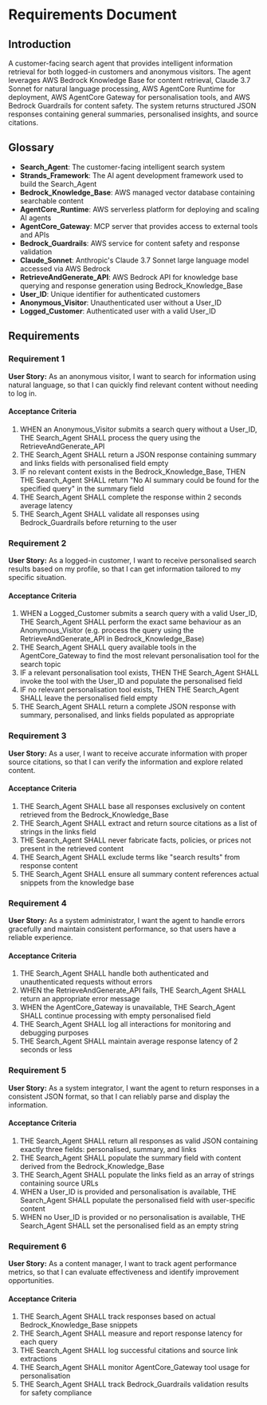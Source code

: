 # Requirements Document

## Introduction

A customer-facing search agent that provides intelligent information retrieval for both logged-in customers and anonymous visitors. The agent leverages AWS Bedrock Knowledge Base for content retrieval, Claude 3.7 Sonnet for natural language processing, AWS AgentCore Runtime for deployment, AWS AgentCore Gateway for personalisation tools, and AWS Bedrock Guardrails for content safety. The system returns structured JSON responses containing general summaries, personalised insights, and source citations.

## Glossary

- **Search_Agent**: The customer-facing intelligent search system
- **Strands_Framework**: The AI agent development framework used to build the Search_Agent
- **Bedrock_Knowledge_Base**: AWS managed vector database containing searchable content
- **AgentCore_Runtime**: AWS serverless platform for deploying and scaling AI agents
- **AgentCore_Gateway**: MCP server that provides access to external tools and APIs
- **Bedrock_Guardrails**: AWS service for content safety and response validation
- **Claude_Sonnet**: Anthropic's Claude 3.7 Sonnet large language model accessed via AWS Bedrock
- **RetrieveAndGenerate_API**: AWS Bedrock API for knowledge base querying and response generation using Bedrock_Knowledge_Base
- **User_ID**: Unique identifier for authenticated customers
- **Anonymous_Visitor**: Unauthenticated user without a User_ID
- **Logged_Customer**: Authenticated user with a valid User_ID

## Requirements

### Requirement 1

**User Story:** As an anonymous visitor, I want to search for information using natural language, so that I can quickly find relevant content without needing to log in.

#### Acceptance Criteria

1. WHEN an Anonymous_Visitor submits a search query without a User_ID, THE Search_Agent SHALL process the query using the RetrieveAndGenerate_API
2. THE Search_Agent SHALL return a JSON response containing summary and links fields with personalised field empty
3. IF no relevant content exists in the Bedrock_Knowledge_Base, THEN THE Search_Agent SHALL return "No AI summary could be found for the specified query" in the summary field
4. THE Search_Agent SHALL complete the response within 2 seconds average latency
5. THE Search_Agent SHALL validate all responses using Bedrock_Guardrails before returning to the user

### Requirement 2

**User Story:** As a logged-in customer, I want to receive personalised search results based on my profile, so that I can get information tailored to my specific situation.

#### Acceptance Criteria

1. WHEN a Logged_Customer submits a search query with a valid User_ID, THE Search_Agent SHALL perform the exact same behaviour as an Anonymous_Visitor (e.g. process the query using the RetrieveAndGenerate_API in Bedrock_Knowledge_Base)
2. THE Search_Agent SHALL query available tools in the AgentCore_Gateway to find the most relevant personalisation tool for the search topic
3. IF a relevant personalisation tool exists, THEN THE Search_Agent SHALL invoke the tool with the User_ID and populate the personalised field
4. IF no relevant personalisation tool exists, THEN THE Search_Agent SHALL leave the personalised field empty
5. THE Search_Agent SHALL return a complete JSON response with summary, personalised, and links fields populated as appropriate

### Requirement 3

**User Story:** As a user, I want to receive accurate information with proper source citations, so that I can verify the information and explore related content.

#### Acceptance Criteria

1. THE Search_Agent SHALL base all responses exclusively on content retrieved from the Bedrock_Knowledge_Base
2. THE Search_Agent SHALL extract and return source citations as a list of strings in the links field
3. THE Search_Agent SHALL never fabricate facts, policies, or prices not present in the retrieved content
4. THE Search_Agent SHALL exclude terms like "search results" from response content
5. THE Search_Agent SHALL ensure all summary content references actual snippets from the knowledge base

### Requirement 4

**User Story:** As a system administrator, I want the agent to handle errors gracefully and maintain consistent performance, so that users have a reliable experience.

#### Acceptance Criteria

1. THE Search_Agent SHALL handle both authenticated and unauthenticated requests without errors
2. WHEN the RetrieveAndGenerate_API fails, THE Search_Agent SHALL return an appropriate error message
3. WHEN the AgentCore_Gateway is unavailable, THE Search_Agent SHALL continue processing with empty personalised field
4. THE Search_Agent SHALL log all interactions for monitoring and debugging purposes
5. THE Search_Agent SHALL maintain average response latency of 2 seconds or less

### Requirement 5

**User Story:** As a system integrator, I want the agent to return responses in a consistent JSON format, so that I can reliably parse and display the information.

#### Acceptance Criteria

1. THE Search_Agent SHALL return all responses as valid JSON containing exactly three fields: personalised, summary, and links
2. THE Search_Agent SHALL populate the summary field with content derived from the Bedrock_Knowledge_Base
3. THE Search_Agent SHALL populate the links field as an array of strings containing source URLs
4. WHEN a User_ID is provided and personalisation is available, THE Search_Agent SHALL populate the personalised field with user-specific content
5. WHEN no User_ID is provided or no personalisation is available, THE Search_Agent SHALL set the personalised field as an empty string

### Requirement 6

**User Story:** As a content manager, I want to track agent performance metrics, so that I can evaluate effectiveness and identify improvement opportunities.

#### Acceptance Criteria

1. THE Search_Agent SHALL track responses based on actual Bedrock_Knowledge_Base snippets
2. THE Search_Agent SHALL measure and report response latency for each query
3. THE Search_Agent SHALL log successful citations and source link extractions
4. THE Search_Agent SHALL monitor AgentCore_Gateway tool usage for personalisation
5. THE Search_Agent SHALL track Bedrock_Guardrails validation results for safety compliance